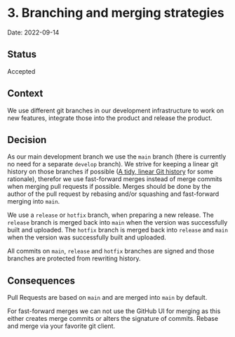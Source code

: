 # 3. Branching and merging strategies

Date: 2022-09-14

## Status

Accepted

## Context

We use different git branches in our development infrastructure to work on new features, integrate those into the product and release the product.

## Decision

As our main development branch we use the `main` branch (there is currently no need for a separate `develop` branch). We strive for keeping a linear git history on those branches if possible ([A tidy, linear Git history](https://www.bitsnbites.eu/a-tidy-linear-git-history/) for some rationale), therefor we use fast-forward merges instead of merge commits when merging pull requests if possible. Merges should be done by the author of the pull request by rebasing and/or squashing and fast-forward merging into `main`.

We use a `release` or `hotfix` branch, when preparing a new release. The `release` branch is merged back into `main` when the version was successfully built and uploaded. The `hotfix` branch is merged back into `release` and `main` when the version was successfully built and uploaded.

All commits on `main`, `release` and `hotfix` branches are signed and those branches are protected from rewriting history.

## Consequences

Pull Requests are based on `main` and are merged into `main` by default.

For fast-forward merges we can not use the GitHub UI for merging as this either creates merge commits or alters the signature of commits. Rebase and merge via your favorite git client.